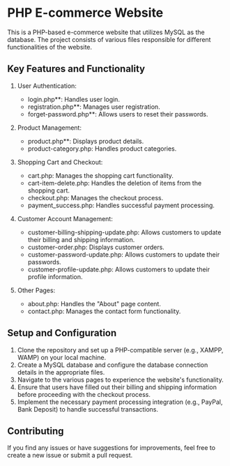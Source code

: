 

# PHP E-commerce Website

This is a PHP-based e-commerce website that utilizes MySQL as the database. The project consists of various files responsible for different functionalities of the website.

## Key Features and Functionality

1. User Authentication:
   - login.php**: Handles user login.
   - registration.php**: Manages user registration.
   - forget-password.php**: Allows users to reset their passwords.

2. Product Management:
   - product.php**: Displays product details.
   - product-category.php: Handles product categories.

3. Shopping Cart and Checkout:
   - cart.php: Manages the shopping cart functionality.
   - cart-item-delete.php: Handles the deletion of items from the shopping cart.
   - checkout.php: Manages the checkout process.
   - payment_success.php: Handles successful payment processing.

4. Customer Account Management:
   - customer-billing-shipping-update.php: Allows customers to update their billing and shipping information.
   - customer-order.php: Displays customer orders.
   - customer-password-update.php: Allows customers to update their passwords.
   - customer-profile-update.php: Allows customers to update their profile information.

5. Other Pages:
   - about.php: Handles the "About" page content.
   - contact.php: Manages the contact form functionality.

## Setup and Configuration

1. Clone the repository and set up a PHP-compatible server (e.g., XAMPP, WAMP) on your local machine.
2. Create a MySQL database and configure the database connection details in the appropriate files.
3. Navigate to the various pages to experience the website's functionality.
4. Ensure that users have filled out their billing and shipping information before proceeding with the checkout process.
5. Implement the necessary payment processing integration (e.g., PayPal, Bank Deposit) to handle successful transactions.

## Contributing

If you find any issues or have suggestions for improvements, feel free to create a new issue or submit a pull request.
